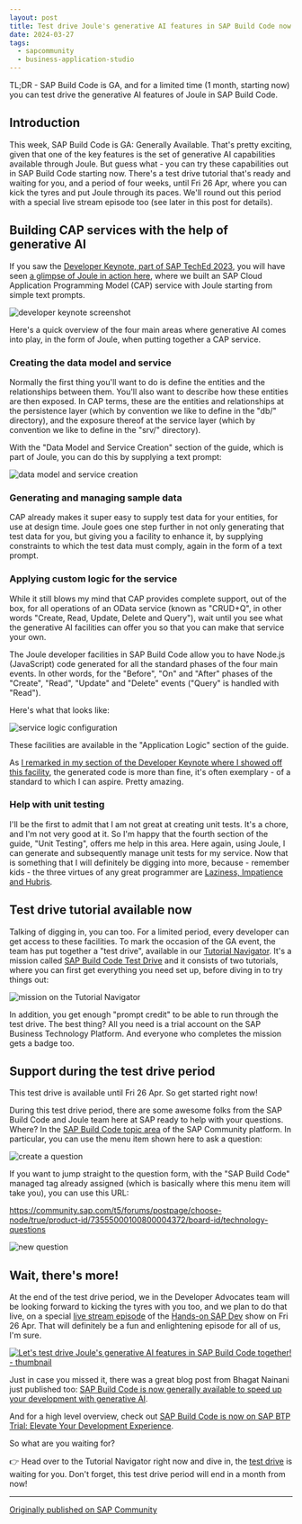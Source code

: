 ```yaml
---
layout: post
title: Test drive Joule's generative AI features in SAP Build Code now!
date: 2024-03-27
tags:
  - sapcommunity
  - business-application-studio
---
```

TL;DR - SAP Build Code is GA, and for a limited time (1 month, starting now) you can test drive the generative AI features of Joule in SAP Build Code.

## Introduction

This week, SAP Build Code is GA: Generally Available. That's pretty exciting, given that one of the key features is the set of generative AI capabilities available through Joule. But guess what - you can try these capabilities out in SAP Build Code starting now. There's a test drive tutorial that's ready and waiting for you, and a period of four weeks, until Fri 26 Apr, where you can kick the tyres and put Joule through its paces. We'll round out this period with a special live stream episode too (see later in this post for details).

## Building CAP services with the help of generative AI

If you saw the [Developer Keynote, part of SAP TechEd 2023](https://www.youtube.com/watch?v=kLbF0ooStZs), you will have seen [a glimpse of Joule in action here](https://www.youtube.com/watch?v=kLbF0ooStZs&t=707s), where we built an SAP Cloud Application Programming Model (CAP) service with Joule starting from simple text prompts.

![developer keynote screenshot](/images/2024/03/keynote-screenshot.png)

Here's a quick overview of the four main areas where generative AI comes into play, in the form of Joule, when putting together a CAP service.

### Creating the data model and service

Normally the first thing you'll want to do is define the entities and the relationships between them. You'll also want to describe how these entities are then exposed. In CAP terms, these are the entities and relationships at the persistence layer (which by convention we like to define in the "db/" directory), and the exposure thereof at the service layer (which by convention we like to define in the "srv/" directory).

With the "Data Model and Service Creation" section of the guide, which is part of Joule, you can do this by supplying a text prompt:

![data model and service creation](/images/2024/03/data-model-and-service-creation.png)

### Generating and managing sample data

CAP already makes it super easy to supply test data for your entities, for use at design time. Joule goes one step further in not only generating that test data for you, but giving you a facility to enhance it, by supplying constraints to which the test data must comply, again in the form of a text prompt.

### Applying custom logic for the service

While it still blows my mind that CAP provides complete support, out of the box, for all operations of an OData service (known as "CRUD+Q", in other words "Create, Read, Update, Delete and Query"), wait until you see what the generative AI facilities can offer you so that you can make that service your own.

The Joule developer facilities in SAP Build Code allow you to have Node.js (JavaScript) code generated for all the standard phases of the four main events. In other words, for the "Before", "On" and "After" phases of the "Create", "Read", "Update" and "Delete" events ("Query" is handled with "Read").

Here's what that looks like:

![service logic configuration](/images/2024/03/service-logic-configuration.png)

These facilities are available in the "Application Logic" section of the guide.

As [I remarked in my section of the Developer Keynote where I showed off this facility](https://www.youtube.com/live/kLbF0ooStZs?feature=shared&t=1260), the generated code is more than fine, it's often exemplary - of a standard to which I can aspire. Pretty amazing.

### Help with unit testing

I'll be the first to admit that I am not great at creating unit tests. It's a chore, and I'm not very good at it. So I'm happy that the fourth section of the guide, "Unit Testing", offers me help in this area. Here again, using Joule, I can generate and subsequently manage unit tests for my service. Now that is something that I will definitely be digging into more, because - remember kids - the three virtues of any great programmer are [Laziness, Impatience and Hubris](https://wiki.c2.com/?LazinessImpatienceHubris).

## Test drive tutorial available now

Talking of digging in, you can too. For a limited period, every developer can get access to these facilities. To mark the occasion of the GA event, the team has put together a "test drive", available in our [Tutorial Navigator](https://developers.sap.com/tutorial-navigator.html). It's a mission called [SAP Build Code Test Drive](https://developers.sap.com/mission.sap-build-code-test-drive.html) and it consists of two tutorials, where you can first get everything you need set up, before diving in to try things out:

![mission on the Tutorial Navigator](/images/2024/03/test-drive-mission.png)

In addition, you get enough "prompt credit" to be able to run through the test drive. The best thing? All you need is a trial account on the SAP Business Technology Platform. And everyone who completes the mission gets a badge too.

## Support during the test drive period

This test drive is available until Fri 26 Apr. So get started right now!

During this test drive period, there are some awesome folks from the SAP Build Code and Joule team here at SAP ready to help with your questions. Where? In the [SAP Build Code topic area](https://pages.community.sap.com/topics/build-code) of the SAP Community platform. In particular, you can use the menu item shown here to ask a question:

![create a question](/images/2024/03/create-a-question.png)

If you want to jump straight to the question form, with the "SAP Build Code" managed tag already assigned (which is basically where this menu item will take you), you can use this URL:

<https://community.sap.com/t5/forums/postpage/choose-node/true/product-id/73555000100800004372/board-id/technology-questions>

![new question](/images/2024/03/new-question.png)

## Wait, there's more!

At the end of the test drive period, we in the Developer Advocates team will be looking forward to kicking the tyres with you too, and we plan to do that live, on a special [live stream episode](https://www.youtube.com/watch?v=EpuVqWDT2hw) of the [Hands-on SAP Dev](https://www.youtube.com/playlist?list=PL6RpkC85SLQABOpzhd7WI-hMpy99PxUo0) show on Fri 26 Apr. That will definitely be a fun and enlightening episode for all of us, I'm sure.

[![Let's test drive Joule's generative AI features in SAP Build Code together! - thumbnail](/images/2024/03/digging-into-sap-build-code-thumbnail.png)](https://www.youtube.com/watch?v=EpuVqWDT2hw)

Just in case you missed it, there was a great blog post from Bhagat Nainani just published too: [SAP Build Code is now generally available to speed up your development with generative AI](https://community.sap.com/t5/technology-blogs-by-sap/announcing-general-availability-of-sap-build-code-speed-up-development-with/ba-p/13646073).

And for a high level overview, check out [SAP Build Code is now on SAP BTP Trial: Elevate Your Development Experience](https://community.sap.com/t5/technology-blogs-by-sap/sap-build-code-is-now-on-sap-btp-trial/ba-p/13642626).

So what are you waiting for?

👉 Head over to the Tutorial Navigator right now and dive in, the [test drive](https://developers.sap.com/mission.sap-build-code-test-drive.html) is waiting for you. Don't forget, this test drive period will end in a month from now!

---

[Originally published on SAP Community](https://community.sap.com/t5/application-development-blog-posts/test-drive-joule-s-generative-ai-features-in-sap-build-code-now/bc-p/13650951)
